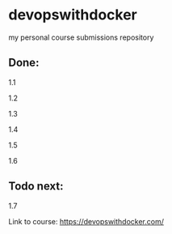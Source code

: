 # devopswithdocker 
my personal course submissions repository

## Done:
1.1

1.2

1.3

1.4

1.5

1.6

## Todo next: 
1.7 

Link to course:
https://devopswithdocker.com/
